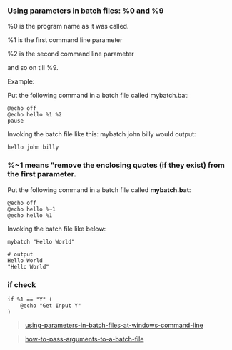 ### Using parameters in batch files: %0 and %9

%0 is the program name as it was called.

%1 is the first command line parameter

%2 is the second command line parameter

and so on till %9.

Example:

Put the following command in a batch file called mybatch.bat:

    @echo off
    @echo hello %1 %2
    pause

Invoking the batch file like this: mybatch john billy would output:

    hello john billy


### %~1 means "remove the enclosing quotes (if they exist) from the first parameter.

Put the following command in a batch file called **mybatch.bat**:

    @echo off
    @echo hello %~1
    @echo hello %1    

Invoking the batch file like below:

    mybatch "Hello World"

    # output
    Hello World
    "Hello World"


### if check    

    if %1 == "Y" (
        @echo "Get Input Y"
    )

> [using-parameters-in-batch-files-at-windows-command-line](https://stackoverflow.com/questions/14286457/using-parameters-in-batch-files-at-windows-command-line)

> [how-to-pass-arguments-to-a-batch-file](https://stackoverflow.com/questions/46771007/how-to-pass-arguments-to-a-batch-file)    